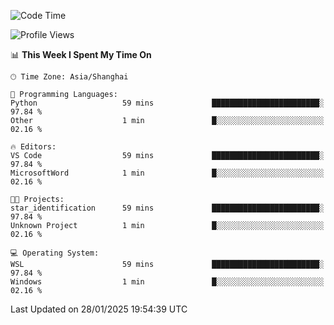 <!--START_SECTION:waka-->
![Code Time](http://img.shields.io/badge/Code%20Time-2%2C228%20hrs%205%20mins-blue)

![Profile Views](http://img.shields.io/badge/Profile%20Views-3-blue)

📊 **This Week I Spent My Time On** 

```text
🕑︎ Time Zone: Asia/Shanghai

💬 Programming Languages: 
Python                   59 mins             ████████████████████████░   97.84 % 
Other                    1 min               █░░░░░░░░░░░░░░░░░░░░░░░░   02.16 % 

🔥 Editors: 
VS Code                  59 mins             ████████████████████████░   97.84 % 
MicrosoftWord            1 min               █░░░░░░░░░░░░░░░░░░░░░░░░   02.16 % 

🐱‍💻 Projects: 
star_identification      59 mins             ████████████████████████░   97.84 % 
Unknown Project          1 min               █░░░░░░░░░░░░░░░░░░░░░░░░   02.16 % 

💻 Operating System: 
WSL                      59 mins             ████████████████████████░   97.84 % 
Windows                  1 min               █░░░░░░░░░░░░░░░░░░░░░░░░   02.16 % 
```


 Last Updated on 28/01/2025 19:54:39 UTC
<!--END_SECTION:waka-->